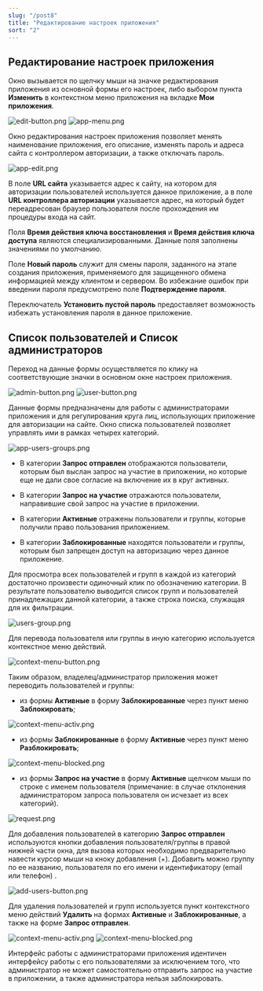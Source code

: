 ```yaml
---
slug: "/post8"
title: "Редактирование настроек приложения"
sort: "2"
---
```


## Редактирование настроек приложения

Окно вызывается по щелчку мыши на значке редактирования приложения из основной формы его настроек, либо выбором пункта **Изменить** в контекстном меню приложения на вкладке **Мои приложения**.

![edit-button.png](./images/edit-button.png "Кнопка вызова настроек приложения") ![app-menu.png](./images/app-menu.png "Меню действий с приложением")

Окно редактирования настроек приложения позволяет менять наименование приложения, его описание, изменять пароль и адреса сайта с контроллером авторизации, а также отключать пароль.

![app-edit.png](./images/app-edit.png "Окно редактирования настроек приложения")

В поле **URL сайта** указывается адрес к сайту, на котором для авторизации пользователей используется данное приложение, а в поле **URL контроллера авторизации**  указывается адрес, на который будет переадресован браузер пользователя после прохождения им процедуры входа на сайт.

Поля **Время действия ключа восстановления** и **Время действия ключа доступа** являются специализированными. Данные поля заполнены значениями по умолчанию.

Поле **Новый пароль** служит для смены пароля, заданного на этапе создания приложения, применяемого для защищенного обмена информацией между клиентом и сервером. Во избежание ошибок при введении пароля предусмотрено поле **Подтверждение пароля**.

Переключатель **Установить  пустой пароль** предоставляет возможность избежать установления пароля в данное приложение.

## Список пользователей и Список администраторов

Переход на данные формы осуществляется по клику на соответствующие значки в основном окне настроек приложения.

![admin-button.png](./images/admin-button.png "Кнопка перехода к списку администраторов") ![user-button.png](./images/user-button.png "Кнопка перехода к списку пользователей")

Данные формы предназначены для работы с администраторами приложения и для регулирования круга лиц, использующих приложение для авторизации на сайте.
Окно списка пользователей позволяет управлять ими в рамках четырех категорий. 

![app-users-groups.png](./images/app-users-groups.png "Окно управления категориями пользователей в приложении")

 - В категории **Запрос отправлен** отображаются пользователи, которым был выслан запрос на участие в приложении, но которые еще не дали свое согласие на включение их в круг активных.

- В категории **Запрос на участие** отражаются пользователи, направившие свой запрос на участие в приложении.

- В категории **Активные** отражены пользователи и группы, которые получили право пользования приложением.

- В категории **Заблокированные** находятся пользователи и группы, которым был запрещен доступ на авторизацию через данное приложение. 

Для просмотра всех пользователей и групп в каждой из категорий достаточно произвести одиночный клик по обозначению категории. В результате пользователю выводится список групп и пользователей принадлежащих данной категории, а также строка поиска, служащая для их фильтрации.  

![users-group.png](./images/users-group.png "Внешний вид интерфейса подгруппы пользователей")

Для перевода пользователя или группы в иную категорию используется контекстное меню действий.

![context-menu-button.png](./images/context-menu-button.png "Кнопка вызова контекстного меню действий для пользователя/группы")

Таким образом, владелец/администратор приложения может переводить пользователей и группы:

- из формы **Активные** в форму **Заблокированные** через пункт меню **Заблокировать**;

![context-menu-activ.png](./images/context-menu-activ.png "Контекстное меню действий для пользователя/группы, находящейся в категории Активные")
          
- из формы **Заблокированные** в форму **Активные** через пункт меню **Разблокировать**;

![context-menu-blocked.png](./images/context-menu-blocked.png "Контекстное меню действий для пользователя/группы, находящейся в категории Заблокированные")

- из формы **Запрос на участие** в форму **Активные**  щелчком мыши по строке с именем пользователя (примечание: в случае отклонения администратором запроса пользователя он исчезает из всех категорий).

![request.png](./images/request.png "Окно подтверждения запроса пользователя на вступлению в группу пользователей приложения")

Для добавления пользователей в категорию **Запрос отправлен** используются кнопки добавления пользователя/группы в правой нижней части окна, для вызова которых необходимо предварительно навести курсор мыши на кноку добавления (+). Добавить можно группу по ее названию, пользователя по его имени и идентификатору (email или телефон) .

![add-users-button.png](./images/add-users-button.png "Кнопки добавления нового пользователя и группы в приложение ")

Для удаления пользователей и групп используется пункт контекстного меню действий **Удалить** на формах **Активные** и **Заблокированные**, а также на форме **Запрос отправлен**.

![context-menu-activ.png](./images/context-menu-activ.png "Контекстное меню действий для пользователя/группы, находящейся в категории Активные")
![context-menu-blocked.png](./images/context-menu-blocked.png "Контекстное меню действий для пользователя/группы, находящейся в категории Заблокированные")
         
Интерфейс работы с администраторами приложения идентичен интерфейсу работы с его пользователями за исключением того, что администратор не может самостоятельно отправить запрос на участие в приложении, а также администратора нельзя заблокировать.
